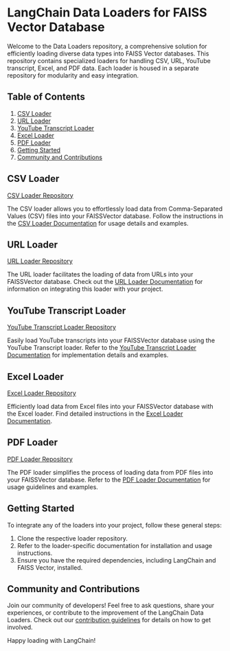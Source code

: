 # LangChain Data Loaders for FAISS Vector Database

Welcome to the Data Loaders repository, a comprehensive solution for efficiently loading diverse data types into FAISS Vector databases. This repository contains specialized loaders for handling CSV, URL, YouTube transcript, Excel, and PDF data. Each loader is housed in a separate repository for modularity and easy integration. 

## Table of Contents

1. [CSV Loader](#csv-loader)
2. [URL Loader](#url-loader)
3. [YouTube Transcript Loader](#youtube-transcript-loader)
4. [Excel Loader](#excel-loader)
5. [PDF Loader](#pdf-loader)
6. [Getting Started](#getting-started)
7. [Community and Contributions](#community-and-contributions)

## CSV Loader

[CSV Loader Repository](https://github.com/umangpurwar03/FAISS-CSV-dataloader-LLM)

The CSV loader allows you to effortlessly load data from Comma-Separated Values (CSV) files into your FAISSVector database. Follow the instructions in the [CSV Loader Documentation](https://github.com/umangpurwar03/FAISS-CSV-dataloader-LLM/blob/main/README.md) for usage details and examples.

## URL Loader

[URL Loader Repository](https://github.com/umangpurwar03/FAISS-URL-dataloader-LLM)

The URL loader facilitates the loading of data from URLs into your FAISSVector database. Check out the [URL Loader Documentation](https://github.com/umangpurwar03/FAISS-URL-dataloader-LLM/blob/main/README.md) for information on integrating this loader with your project.

## YouTube Transcript Loader

[YouTube Transcript Loader Repository](https://github.com/umangpurwar03/FAISS-youtube-dataloader-LLM)

Easily load YouTube transcripts into your FAISSVector database using the YouTube Transcript loader. Refer to the [YouTube Transcript Loader Documentation](https://github.com/umangpurwar03/FAISS-youtube-dataloader-LLM/blob/main/README.md) for implementation details and examples.

## Excel Loader

[Excel Loader Repository](https://github.com/umangpurwar03/FAISS-Excel-dataloader-LLM)

Efficiently load data from Excel files into your FAISSVector database with the Excel loader. Find detailed instructions in the [Excel Loader Documentation](https://github.com/umangpurwar03/FAISS-Excel-dataloader-LLM/blob/main/README.md).

## PDF Loader

[PDF Loader Repository](https://github.com/umangpurwar03/FAISS-PDF-dataloader-LLM-)

The PDF loader simplifies the process of loading data from PDF files into your FAISSVector database. Refer to the [PDF Loader Documentation](https://github.com/umangpurwar03/FAISS-PDF-dataloader-LLM-/blob/main/README.md) for usage guidelines and examples.

## Getting Started

To integrate any of the loaders into your project, follow these general steps:

1. Clone the respective loader repository.
2. Refer to the loader-specific documentation for installation and usage instructions.
3. Ensure you have the required dependencies, including LangChain and FAISS Vector, installed.

## Community and Contributions

Join our community of developers! Feel free to ask questions, share your experiences, or contribute to the improvement of the LangChain Data Loaders. Check out our [contribution guidelines](CONTRIBUTING.md) for details on how to get involved.

Happy loading with LangChain!
